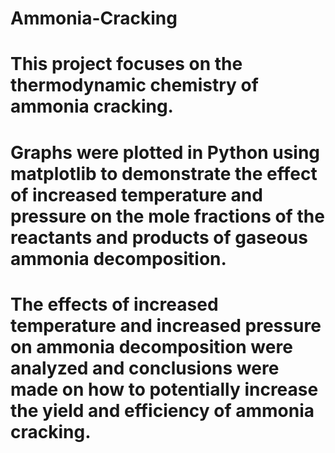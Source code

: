 # Ammonia-Cracking
# This project focuses on the thermodynamic chemistry of ammonia cracking. 
# Graphs were plotted in Python using matplotlib to demonstrate the effect of increased temperature and pressure on the mole fractions of the reactants and products of gaseous ammonia decomposition. 
# The effects of increased temperature and increased pressure on ammonia decomposition were analyzed and conclusions were made on how to potentially increase the yield and efficiency of ammonia cracking. 
